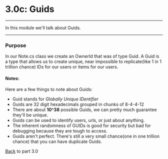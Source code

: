 # 3.0c: Guids
---
In this module we'll talk about Guids.

<hr />

### Purpose
In our Note.cs class we create an OwnerId that was of type Guid. A Guid is a type that allows us to create unique, near impossible to replicate(like 1 in 1 trillion chance) IDs for our users or items for our users. 

#### Notes:
Here are a few things to note about Guids: 
* Guid stands for *Globally Unique IDentifier*
* Guids are 32 digit hexadecimals grouped in chunks of 8-4-4-12
* There are about **10^38** possible Guids, we can pretty much guarantee they'll be unique.
* Guids can be used to identify users, urls, or just about anything. 
* The inherent randomness of GUIDs is good for security but bad for debugging because they are tough to access.
* Guids aren't perfect. There's still a very small chance(one in one trillion chance) that you can have duplicate Guids.

[Back](3.0-Data.md) to part 3.0